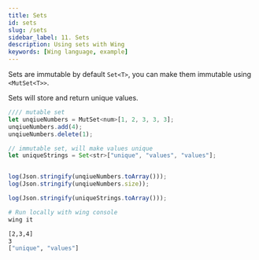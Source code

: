 ```yaml
---
title: Sets
id: sets
slug: /sets
sidebar_label: 11. Sets
description: Using sets with Wing
keywords: [Wing language, example]
---
```


Sets are immutable by default `Set<T>`, you can make them immutable using `<MutSet<T>>`.

Sets will store and return unique values.

```js playground example title="main.w"
//// mutable set
let unqiueNumbers = MutSet<num>[1, 2, 3, 3, 3];
unqiueNumbers.add(4);
unqiueNumbers.delete(1);

// immutable set, will make values unique
let uniqueStrings = Set<str>["unique", "values", "values"];


log(Json.stringify(unqiueNumbers.toArray()));
log(Json.stringify(unqiueNumbers.size));

log(Json.stringify(uniqueStrings.toArray()));
```

```bash title="Wing console output"
# Run locally with wing console
wing it

[2,3,4]
3
["unique", "values"]
```